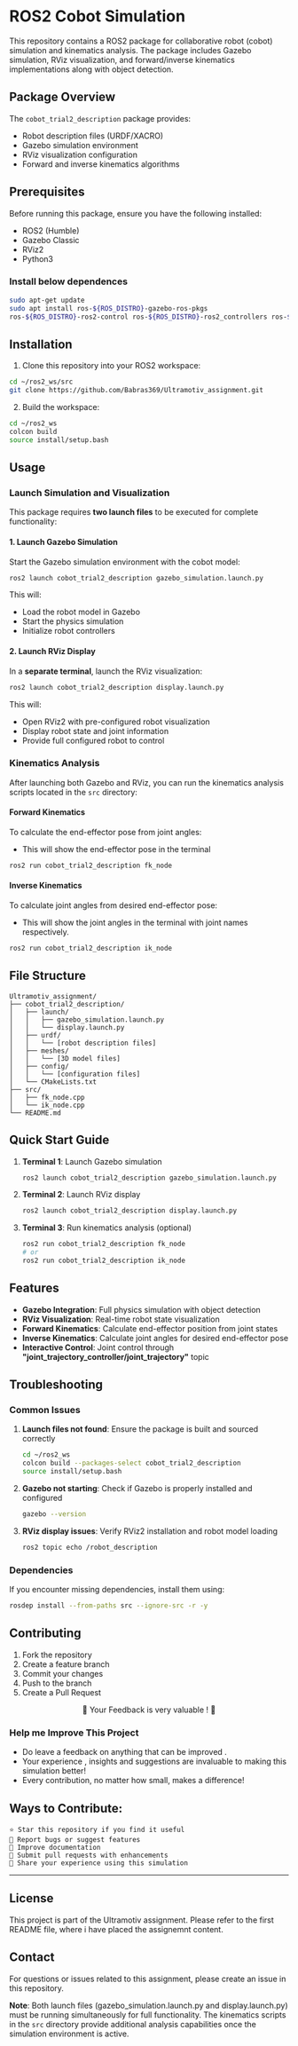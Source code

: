# ROS2 Cobot Simulation

This repository contains a ROS2 package for collaborative robot (cobot) simulation and kinematics analysis. The package includes Gazebo simulation, RViz visualization, and forward/inverse kinematics implementations along with object detection.

## Package Overview

The `cobot_trial2_description` package provides:
- Robot description files (URDF/XACRO)
- Gazebo simulation environment
- RViz visualization configuration
- Forward and inverse kinematics algorithms

## Prerequisites

Before running this package, ensure you have the following installed:

- ROS2 (Humble)
- Gazebo Classic 
- RViz2
- Python3

### Install below dependences 
```bash
sudo apt-get update
sudo apt install ros-${ROS_DISTRO}-gazebo-ros-pkgs
ros-${ROS_DISTRO}-ros2-control ros-${ROS_DISTRO}-ros2_controllers ros-${ROS_DISTRO}-gazebo-ros2-control
```
## Installation

1. Clone this repository into your ROS2 workspace:
```bash
cd ~/ros2_ws/src
git clone https://github.com/Babras369/Ultramotiv_assignment.git
```

2. Build the workspace:
```bash
cd ~/ros2_ws
colcon build
source install/setup.bash
```

## Usage

### Launch Simulation and Visualization

This package requires **two launch files** to be executed for complete functionality:

#### 1. Launch Gazebo Simulation

Start the Gazebo simulation environment with the cobot model:

```bash
ros2 launch cobot_trial2_description gazebo_simulation.launch.py
```

This will:
- Load the robot model in Gazebo
- Start the physics simulation
- Initialize robot controllers

#### 2. Launch RViz Display

In a **separate terminal**, launch the RViz visualization:

```bash
ros2 launch cobot_trial2_description display.launch.py
```

This will:
- Open RViz2 with pre-configured robot visualization
- Display robot state and joint information
- Provide full configured robot to control

### Kinematics Analysis

After launching both Gazebo and RViz, you can run the kinematics analysis scripts located in the `src` directory:

#### Forward Kinematics

To calculate the end-effector pose from joint angles:
 - This will show the end-effector pose in the terminal 

```bash
ros2 run cobot_trial2_description fk_node
```

#### Inverse Kinematics

To calculate joint angles from desired end-effector pose:
 - This will show the joint angles in the terminal with joint names respectively.

```bash
ros2 run cobot_trial2_description ik_node
```

## File Structure

```
Ultramotiv_assignment/
├── cobot_trial2_description/
│   ├── launch/
│   │   ├── gazebo_simulation.launch.py
│   │   └── display.launch.py
│   ├── urdf/
│   │   └── [robot description files]
│   ├── meshes/
│   │   └── [3D model files]
│   ├── config/
│   │   └── [configuration files]
│   └── CMakeLists.txt
├── src/
│   ├── fk_node.cpp
│   └── ik_node.cpp
└── README.md
```

## Quick Start Guide

1. **Terminal 1**: Launch Gazebo simulation
   ```bash
   ros2 launch cobot_trial2_description gazebo_simulation.launch.py
   ```

2. **Terminal 2**: Launch RViz display
   ```bash
   ros2 launch cobot_trial2_description display.launch.py
   ```

3. **Terminal 3**: Run kinematics analysis (optional)
   ```bash
   ros2 run cobot_trial2_description fk_node
   # or
   ros2 run cobot_trial2_description ik_node
   ```

## Features

- **Gazebo Integration**: Full physics simulation with object detection
- **RViz Visualization**: Real-time robot state visualization
- **Forward Kinematics**: Calculate end-effector position from joint states
- **Inverse Kinematics**: Calculate joint angles for desired end-effector pose
- **Interactive Control**: Joint control through **"joint_trajectory_controller/joint_trajectory"** topic

## Troubleshooting

### Common Issues

1. **Launch files not found**: Ensure the package is built and sourced correctly
   ```bash
   cd ~/ros2_ws
   colcon build --packages-select cobot_trial2_description
   source install/setup.bash
   ```

2. **Gazebo not starting**: Check if Gazebo is properly installed and configured
   ```bash
   gazebo --version
   ```

3. **RViz display issues**: Verify RViz2 installation and robot model loading
   ```bash
   ros2 topic echo /robot_description
   ```

### Dependencies

If you encounter missing dependencies, install them using:

```bash
rosdep install --from-paths src --ignore-src -r -y
```

## Contributing

1. Fork the repository
2. Create a feature branch
3. Commit your changes
4. Push to the branch
5. Create a Pull Request

<div align="center"> 

🌟 Your Feedback is very valuable ! 🌟

</div>

### Help me Improve This Project 
 - Do leave a feedback on anything that can be improved .
 - Your experience , insights and suggestions are invaluable to making this simulation better!
 - Every contribution, no matter how small, makes a difference!

## Ways to Contribute:
    ⭐ Star this repository if you find it useful
    🐛 Report bugs or suggest features
    📖 Improve documentation
    🔧 Submit pull requests with enhancements
    💬 Share your experience using this simulation
---

## License

This project is part of the Ultramotiv assignment. Please refer to the first README file, where i have placed the assignemnt content.

## Contact
For questions or issues related to this assignment, please create an issue in this repository.

**Note**: Both launch files (gazebo_simulation.launch.py and display.launch.py) must be running simultaneously for full functionality. The kinematics scripts in the `src` directory provide additional analysis capabilities once the simulation environment is active.